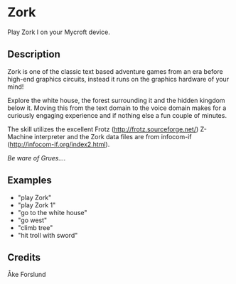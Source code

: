 # Zork
Play Zork I on your Mycroft device.

## Description
Zork is one of the classic text based adventure games from an era before high-end graphics circuits, instead it runs on the graphics hardware of your mind!

Explore the white house, the forest surrounding it and the hidden kingdom below it. Moving this from the text domain to the voice domain makes for a curiously engaging experience and if nothing else a fun couple of minutes.

The skill utilizes the excellent Frotz (http://frotz.sourceforge.net/) Z-Machine interpreter and the Zork data files are from infocom-if (http://infocom-if.org/index2.html).


*Be ware of Grues....*

## Examples
* "play Zork"
* "play Zork 1"
* "go to the white house"
* "go west"
* "climb tree"
* "hit troll with sword"

## Credits
Åke Forslund
